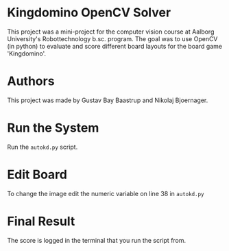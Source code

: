 # Kingdomino OpenCV Solver
This project was a mini-project for the computer vision course at Aalborg University's Robottechnology b.sc. program. The goal was to use OpenCV (in python) to evaluate
and score different board layouts for the board game 'Kingdomino'.

# Authors
This project was made by Gustav Bay Baastrup and Nikolaj Bjoernager.

# Run the System
Run the `autokd.py` script.

# Edit Board
To change the image edit the numeric variable on line 38 in `autokd.py`

# Final Result
The score is logged in the terminal that you run the script from.

